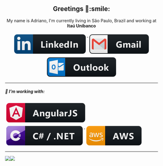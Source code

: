 <h2 align='center'> Greetings 👋:smile:</h2>
<p align='center'>
  My name is Adriano, I'm currently living in São Paulo, Brazil and working at <b>Itaú Unibanco</b> 
</p>
<p align='center'>
  <a href="https://www.linkedin.com/in/fernandesadriano/">
    <img src="svg/social/linkedin.svg" alt="linkedin" style="vertical-align:top; margin:6px 4px">
  </a>
  <a href="mailto:afernandes130@gmail.com?subject=Olá%20Adriano!">
    <img src="svg/social/gmail.svg" alt="gmail" style="vertical-align:top; margin:6px 4px">
  </a>  
  <a href="mailto:afernandes130@hotmail.com?subject=Olá%20Adriano!">
    <img src="svg/social/outlook.svg" alt="outlook" style="vertical-align:top; margin:6px 4px">
  </a>  
</p>
<hr>
<div class="column-left">
  <p align='center'>
    <h5 id="headers" > 🔭 I’m working with:</h5>
    <a href="#">
      <img src="svg/dev/frameworks/angular.svg" alt="angular" style="vertical-align:top; margin:6px 4px">
    </a>
    <a href="#">
      <img src="svg/dev/languages/csharp_dotnet.svg" alt="angular" style="vertical-align:top; margin:6px 4px">
    </a>
    <a href="#">
      <img src="svg/dev/services/aws.svg" alt="angular" style="vertical-align:top; margin:6px 4px">
    </a>  


  
  </p>
</div>
<hr>
<img height="170" align="left" src="https://github-readme-stats.vercel.app/api?username=afernandes130&show_icons=true&title_color=9400D3&icon_color=79ff97&text_color=9f9f9f&bg_color=151515" />
<img align="left" src="https://github-readme-stats.vercel.app/api/top-langs/?username=afernandes130&layout=compact&title_color=fff&text_color=fff&bg_color=151515"/>
